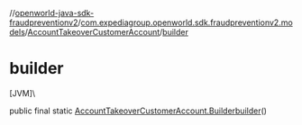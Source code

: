 //[openworld-java-sdk-fraudpreventionv2](../../../index.md)/[com.expediagroup.openworld.sdk.fraudpreventionv2.models](../index.md)/[AccountTakeoverCustomerAccount](index.md)/[builder](builder.md)

# builder

[JVM]\

public final static [AccountTakeoverCustomerAccount.Builder](-builder/index.md)[builder](builder.md)()

